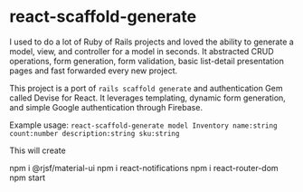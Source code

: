 # react-scaffold-generate

I used to do a lot of Ruby of Rails projects and loved the ability to generate a model, view, and controller for a model in seconds. It abstracted CRUD operations, form generation, form validation, basic list-detail presentation pages and fast forwarded every new project. 

This project is a port of `rails scaffold generate` and authentication Gem called Devise for React. It leverages templating, dynamic form generation, and simple Google authentication through Firebase.

Example usage:
    `react-scaffold-generate model Inventory name:string count:number description:string sku:string`

This will create



npm i @rjsf/material-ui
npm i react-notifications
npm i react-router-dom
npm start